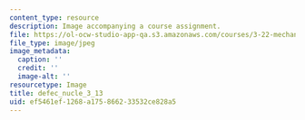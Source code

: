 ```yaml
---
content_type: resource
description: Image accompanying a course assignment.
file: https://ol-ocw-studio-app-qa.s3.amazonaws.com/courses/3-22-mechanical-behavior-of-materials-spring-2008/ef5461ef1268a175866233532ce828a5_defec_nucle_3_13.jpg
file_type: image/jpeg
image_metadata:
  caption: ''
  credit: ''
  image-alt: ''
resourcetype: Image
title: defec_nucle_3_13
uid: ef5461ef-1268-a175-8662-33532ce828a5
---
```


